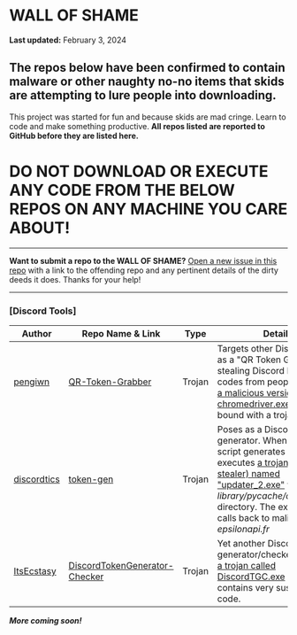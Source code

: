 # WALL OF SHAME

**Last updated:** February 3, 2024

## The repos below have been confirmed to contain malware or other naughty no-no items that skids are attempting to lure people into downloading.
This project was started for fun and because skids are mad cringe. Learn to code and make something productive. **All repos listed are reported to GitHub before they are listed here.**

# DO NOT DOWNLOAD OR EXECUTE ANY CODE FROM THE BELOW REPOS ON ANY MACHINE YOU CARE ABOUT!

***
**Want to submit a repo to the WALL OF SHAME?** [Open a new issue in this repo](https://github.com/ThisRepoIsAVirus/WALL-OF-SHAME/issues/new) with a link to the offending repo and any pertinent details of the dirty deeds it does. Thanks for your help!
***
### [Discord Tools]
| **Author**| **Repo Name & Link** | **Type** | **Details** |
| --- | --- | --- | --- |
| [pengiwn](https://github.com/pengiwn) | [QR-Token-Grabber]() | Trojan | Targets other Discord skids as a "QR Token Grabber" for stealing Discord Nitro gift codes from people. Contains [a malicious version of chromedriver.exe](https://www.virustotal.com/gui/file/37c78987cd4bd112f15a22e22cf42ecf315dc4179b4ac8332e3b0a9d167a4d91/behavior) which is bound with a trojan.
| [discordtics](https://github.com/discordtics) | [token-gen](https://github.com/discordtics/token-gen) | Trojan | Poses as a Discord token generator. When ran, the script generates and executes [a trojan (password stealer) named "updater_2.exe"](https://www.virustotal.com/gui/file/ed4eab9895579d948eda9ef4d1320511561b78133c380e2be8c87500caf58ef7/behavior) within the *library/pycache/cached/dist/* directory. The executable calls back to malicious URL *epsilonapi.fr*  |
| [ItsEcstasy](https://github.com/ItsEcstasy) | [DiscordTokenGenerator-Checker](https://github.com/ItsEcstasy/DiscordTokenGenerator-Checker) | Trojan | Yet another Discord token generator/checker. [Contains a trojan called DiscordTGC.exe](https://www.virustotal.com/gui/file/628bcaee18f13e1fef291282f8d3009f15d7b0e1a051e64ffa0cdc2a6fbaafe0/behavior) which contains very sus packed code.

***More coming soon!***
